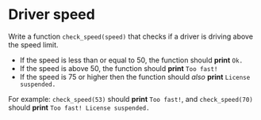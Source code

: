 # Driver speed

Write a function `check_speed(speed)` that checks if a driver is driving above the speed limit.

- If the speed is less than or equal to 50, the function should **print** `Ok.`
- If the speed is above 50, the function should **print** `Too fast!`
- If the speed is 75 or higher then the function should *also* **print** `License suspended.`

For example: `check_speed(53)` should **print** `Too fast!`, and
`check_speed(70)` should **print** `Too fast! License suspended.`
